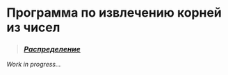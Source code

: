# Программа по извлечению корней из чисел

> ### [***Распределение***](/TECHNICAL_TASK.md)

*Work in progress...*
